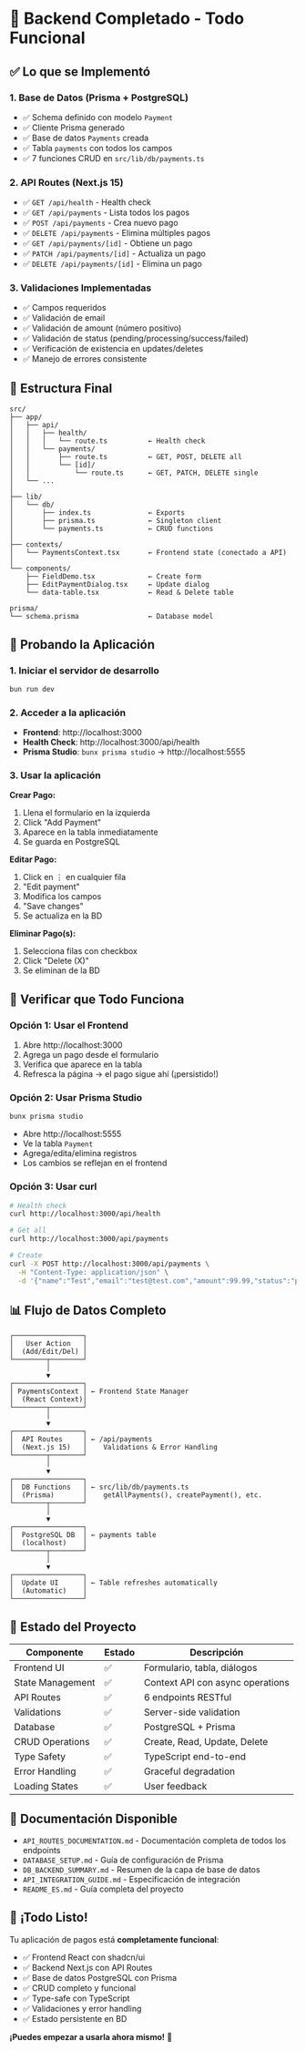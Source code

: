 # 🎉 Backend Completado - Todo Funcional

## ✅ Lo que se Implementó

### 1. Base de Datos (Prisma + PostgreSQL)
- ✅ Schema definido con modelo `Payment`
- ✅ Cliente Prisma generado
- ✅ Base de datos `Payments` creada
- ✅ Tabla `payments` con todos los campos
- ✅ 7 funciones CRUD en `src/lib/db/payments.ts`

### 2. API Routes (Next.js 15)
- ✅ `GET /api/health` - Health check
- ✅ `GET /api/payments` - Lista todos los pagos
- ✅ `POST /api/payments` - Crea nuevo pago
- ✅ `DELETE /api/payments` - Elimina múltiples pagos
- ✅ `GET /api/payments/[id]` - Obtiene un pago
- ✅ `PATCH /api/payments/[id]` - Actualiza un pago
- ✅ `DELETE /api/payments/[id]` - Elimina un pago

### 3. Validaciones Implementadas
- ✅ Campos requeridos
- ✅ Validación de email
- ✅ Validación de amount (número positivo)
- ✅ Validación de status (pending/processing/success/failed)
- ✅ Verificación de existencia en updates/deletes
- ✅ Manejo de errores consistente

## 📂 Estructura Final

```
src/
├── app/
│   ├── api/
│   │   ├── health/
│   │   │   └── route.ts          ← Health check
│   │   └── payments/
│   │       ├── route.ts          ← GET, POST, DELETE all
│   │       └── [id]/
│   │           └── route.ts      ← GET, PATCH, DELETE single
│   └── ...
│
├── lib/
│   └── db/
│       ├── index.ts              ← Exports
│       ├── prisma.ts             ← Singleton client
│       └── payments.ts           ← CRUD functions
│
├── contexts/
│   └── PaymentsContext.tsx       ← Frontend state (conectado a API)
│
└── components/
    ├── FieldDemo.tsx             ← Create form
    ├── EditPaymentDialog.tsx     ← Update dialog
    └── data-table.tsx            ← Read & Delete table

prisma/
└── schema.prisma                 ← Database model
```

## 🚀 Probando la Aplicación

### 1. Iniciar el servidor de desarrollo

```bash
bun run dev
```

### 2. Acceder a la aplicación

- **Frontend**: http://localhost:3000
- **Health Check**: http://localhost:3000/api/health
- **Prisma Studio**: `bunx prisma studio` → http://localhost:5555

### 3. Usar la aplicación

**Crear Pago:**
1. Llena el formulario en la izquierda
2. Click "Add Payment"
3. Aparece en la tabla inmediatamente
4. Se guarda en PostgreSQL

**Editar Pago:**
1. Click en ⋮ en cualquier fila
2. "Edit payment"
3. Modifica los campos
4. "Save changes"
5. Se actualiza en la BD

**Eliminar Pago(s):**
1. Selecciona filas con checkbox
2. Click "Delete (X)"
3. Se eliminan de la BD

## 🧪 Verificar que Todo Funciona

### Opción 1: Usar el Frontend
1. Abre http://localhost:3000
2. Agrega un pago desde el formulario
3. Verifica que aparece en la tabla
4. Refresca la página → el pago sigue ahí (¡persistido!)

### Opción 2: Usar Prisma Studio
```bash
bunx prisma studio
```
- Abre http://localhost:5555
- Ve la tabla `Payment`
- Agrega/edita/elimina registros
- Los cambios se reflejan en el frontend

### Opción 3: Usar curl
```bash
# Health check
curl http://localhost:3000/api/health

# Get all
curl http://localhost:3000/api/payments

# Create
curl -X POST http://localhost:3000/api/payments \
  -H "Content-Type: application/json" \
  -d '{"name":"Test","email":"test@test.com","amount":99.99,"status":"pending"}'
```

## 📊 Flujo de Datos Completo

```
┌─────────────────┐
│   User Action   │
│  (Add/Edit/Del) │
└────────┬────────┘
         │
         ▼
┌─────────────────┐
│ PaymentsContext │ ← Frontend State Manager
│  (React Context)│
└────────┬────────┘
         │
         ▼
┌─────────────────┐
│  API Routes     │ ← /api/payments
│  (Next.js 15)   │    Validations & Error Handling
└────────┬────────┘
         │
         ▼
┌─────────────────┐
│  DB Functions   │ ← src/lib/db/payments.ts
│  (Prisma)       │    getAllPayments(), createPayment(), etc.
└────────┬────────┘
         │
         ▼
┌─────────────────┐
│  PostgreSQL DB  │ ← payments table
│  (localhost)    │
└────────┬────────┘
         │
         ▼
┌─────────────────┐
│  Update UI      │ ← Table refreshes automatically
│  (Automatic)    │
└─────────────────┘
```

## 🎯 Estado del Proyecto

| Componente | Estado | Descripción |
|------------|--------|-------------|
| Frontend UI | ✅ | Formulario, tabla, diálogos |
| State Management | ✅ | Context API con async operations |
| API Routes | ✅ | 6 endpoints RESTful |
| Validations | ✅ | Server-side validation |
| Database | ✅ | PostgreSQL + Prisma |
| CRUD Operations | ✅ | Create, Read, Update, Delete |
| Type Safety | ✅ | TypeScript end-to-end |
| Error Handling | ✅ | Graceful degradation |
| Loading States | ✅ | User feedback |

## 📝 Documentación Disponible

- `API_ROUTES_DOCUMENTATION.md` - Documentación completa de todos los endpoints
- `DATABASE_SETUP.md` - Guía de configuración de Prisma
- `DB_BACKEND_SUMMARY.md` - Resumen de la capa de base de datos
- `API_INTEGRATION_GUIDE.md` - Especificación de integración
- `README_ES.md` - Guía completa del proyecto

## 🎉 ¡Todo Listo!

Tu aplicación de pagos está **completamente funcional**:

- ✅ Frontend React con shadcn/ui
- ✅ Backend Next.js con API Routes
- ✅ Base de datos PostgreSQL con Prisma
- ✅ CRUD completo y funcional
- ✅ Type-safe con TypeScript
- ✅ Validaciones y error handling
- ✅ Estado persistente en BD

**¡Puedes empezar a usarla ahora mismo!** 🚀
